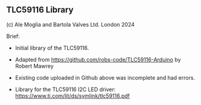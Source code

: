 ## TLC59116 Library

(c) Ale Moglia and Bartola Valves Ltd. London 2024

Brief:

+ Initial library of the TLC59116.
+ Adapted from https://github.com/robs-code/TLC59116-Arduino by Robert Mawrey
+ Existing code uploaded in Github above was incomplete and had errors.

 + Library for the TLC59116 I2C LED driver: https://www.ti.com/lit/ds/symlink/tlc59116.pdf

